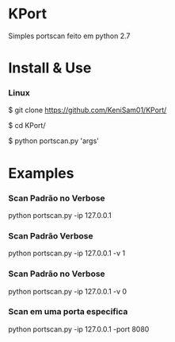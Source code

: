 # KPort
Simples portscan feito em python 2.7

# Install & Use
### Linux
$ git clone https://github.com/KeniSam01/KPort/

$ cd KPort/

$ python portscan.py 'args'

# Examples

### Scan Padrão no Verbose

python portscan.py -ip 127.0.0.1

### Scan Padrão Verbose

python portscan.py -ip 127.0.0.1 -v 1

### Scan Padrão no Verbose

python portscan.py -ip 127.0.0.1 -v 0

### Scan em uma porta especifica

python portscan.py -ip 127.0.0.1 -port 8080

